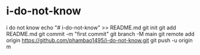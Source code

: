 # i-do-not-know
i do not know
echo "# i-do-not-know" >> README.md
git init
git add README.md
git commit -m "first commit"
git branch -M main
git remote add origin https://github.com/phambao1495/i-do-not-know.git
git push -u origin m
